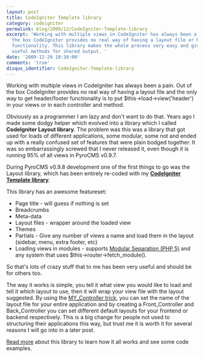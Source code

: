 ```yaml
---
layout: post
title: CodeIgniter Template library
category: codeigniter
permalink: blog/2009/12/CodeIgniter-Template-library
excerpt: 'Working with multiple views in CodeIgniter has always been a pain. Out of
  the box CodeIgniter provides no real way of having a layout file or header/footer
  functionality. This library makes the whole process very easy and gives lots of
  useful methods for shared output. '
date: '2009-12-29 10:38:00'
comments: 'true'
disqus_identifier: CodeIgniter-Template-library
---
```


Working with multiple views in CodeIgniter has always been a pain. Out of the box CodeIgniter provides no real way of having a layout file and the only way to get header/footer functionality is to put $this->load->view('header') in your views or in each controller and method.

Obviously as a programmer I am lazy and don't want to do that. Years ago I made some dodgy helper which evolved into a library which I called **CodeIgniter Layout library**. The problem was this was a library that got used for loads of different applications, some modular, some not and ended up with a really confused set of features that were plain bodged together. It was so embarrassingly screwed that I never released it, even though it is running 95% of all views in PyroCMS v0.9.7.

During PyroCMS v0.9.8 development one of the first things to go was the Layout library, which has been entirely re-coded with my **[CodeIgniter Template library](/code/codeigniter-template "Template library for CodeIgniter")**.

This library has an awesome featureset:

- Page title - will guess if nothing is set
- Breadcrumbs
- Meta-data
- Layout files - wrapper around the loaded view
- Themes
- Partials - Give any number of views a name and load them in the layout (sidebar, menu, extra footer, etc)
- Loading views in modules - supports [Modular Separation (PHP 5)](http://codeigniter.com/forums/viewthread/121820/) and any system that uses $this->router->fetch\_module().

So that's lots of crazy stuff that to me has been very useful and should be for others too.

The way it works is simple, you tell it what view you would like to load and tell it which layout to use, then it will wrap your view file with the layout suggested. By using the [MY\_Controller trick](http://codeigniter.com/wiki/MY_Controller_-_how_to_extend_the_CI_Controller/), you can set the name of the layout file for your entire application and by creating a Front\_Controller and Back\_Controller you can set different default layouts for your frontend or backend respectively. This is a big change for people not used to structuring their applications this way, but trust me it is worth it for several reasons I will go into in a later post.

[Read more](/code/codeigniter-template "Template library for CodeIgniter") about this library to learn how it all works and see some code examples.

